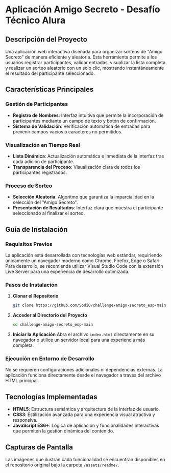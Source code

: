 # Aplicación Amigo Secreto - Desafío Técnico Alura

## Descripción del Proyecto

Una aplicación web interactiva diseñada para organizar sorteos de "Amigo Secreto" de manera eficiente y aleatoria. Esta herramienta permite a los usuarios registrar participantes, validar entradas, visualizar la lista completa y realizar un sorteo aleatorio con un solo clic, mostrando instantáneamente el resultado del participante seleccionado.

## Características Principales

### Gestión de Participantes
- **Registro de Nombres**: Interfaz intuitiva que permite la incorporación de participantes mediante un campo de texto y botón de confirmación.
- **Sistema de Validación**: Verificación automática de entradas para prevenir campos vacíos o caracteres no permitidos.

### Visualización en Tiempo Real
- **Lista Dinámica**: Actualización automática e inmediata de la interfaz tras cada adición de participante.
- **Transparencia del Proceso**: Visualización clara de todos los participantes registrados.

### Proceso de Sorteo
- **Selección Aleatoria**: Algoritmo que garantiza la imparcialidad en la selección del "Amigo Secreto".
- **Presentación de Resultados**: Interfaz clara que muestra el participante seleccionado al finalizar el sorteo.

## Guía de Instalación

### Requisitos Previos
La aplicación está desarrollada con tecnologías web estándar, requiriendo únicamente un navegador moderno como Chrome, Firefox, Edge o Safari. Para desarrollo, se recomienda utilizar Visual Studio Code con la extensión Live Server para una experiencia de desarrollo optimizada.

### Pasos de Instalación

1. **Clonar el Repositorio**
   ```bash
   git clone https://github.com/Sodi0/challenge-amigo-secreto_esp-main.git
   ```

2. **Acceder al Directorio del Proyecto**
   ```bash
   cd challenge-amigo-secreto_esp-main
   ```

3. **Iniciar la Aplicación**
   Abra el archivo `index.html` directamente en su navegador o utilice un servidor local para una experiencia más completa.

### Ejecución en Entorno de Desarrollo
No se requieren configuraciones adicionales ni dependencias externas. La aplicación funciona directamente desde el navegador a través del archivo HTML principal.

## Tecnologías Implementadas

- **HTML5**: Estructura semántica y arquitectura de la interfaz de usuario.
- **CSS3**: Estilización avanzada para una experiencia visual atractiva y responsiva.
- **JavaScript ES6+**: Lógica de aplicación y funcionalidades interactivas que permiten la gestión dinámica del contenido.

## Capturas de Pantalla

Las imágenes que ilustran cada funcionalidad se encuentran disponibles en el repositorio original bajo la carpeta `/assets/readme/`.
